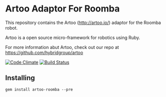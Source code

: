 # Artoo Adaptor For Roomba

This repository contains the Artoo (http://artoo.io/) adaptor for the Roomba robot.

Artoo is a open source micro-framework for robotics using Ruby.

For more information abut Artoo, check out our repo at https://github.com/hybridgroup/artoo

[![Code Climate](https://codeclimate.com/github/hybridgroup/artoo-roomba.png)](https://codeclimate.com/github/hybridgroup/artoo-roomba) [![Build Status](https://travis-ci.org/hybridgroup/artoo-roomba.png?branch=master)](https://travis-ci.org/hybridgroup/artoo-roomba)

## Installing

```
gem install artoo-roomba --pre
```
